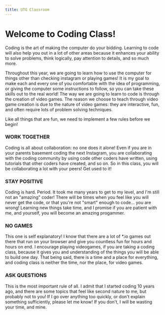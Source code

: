 ```yaml
---
title: UTG Classroom
---
```


# Welcome to Coding Class!

Coding is the art of making the computer do your bidding. Learning to code will also help you out in a lot of other areas because it enhances your ability to solve problems, think logically, pay attention to details, and so much more.

Throughout this year, we are going to learn how to use the computer for things other than checking instagram or playing games! It is my goal to make each and every one of you comfortable with the idea of programming, or giving the computer some instructions to follow, so you can take these skills out to the real world! The way we are going to learn to code is through the creation of video games. The reason we choose to teach through video game creation is due to the nature of video games: they are interactive, fun, and often require lots of problem solving techniques.

Like all things that are fun, we need to implement a few rules before we begin!

### WORK TOGETHER

Coding is all about collaboration: no one does it alone! Even if you are in your parents basement coding the next Instagram, you are collaborating with the coding community by using code other coders have written, using tutorials that other coders have created, and so on. So in this class, you will be collaborating a lot with your peers! Get used to it!

### STAY POSITIVE

Coding is hard. Period. It took me many years to get to my level, and I'm still not an "amazing" coder! There will be times when you feel like you will never get the code, or that you're not "smart" enough to code... you are wrong! Learning new things take time, and I promise if you are patient with me, and yourself, you will become an amazing progammer.

### NO GAMES

This one is self explanatory! I know that there are a lot of *.io games out there that run on your browser and give you countless fun for hours and hours on end. I encourage playing videogames, if you are taking a coding class, because it gives you and understanding of the things you will be able to build one day. That being said, there is a time and a place for everything, and coding class is neither the time, nor the place, for video games.

### ASK QUESTIONS

This is the most important rule of all. I admit that I started coding 10 years ago, and there are some topics that feel like second nature to me, but probably not to you! If I go over anything too quickly, or don't explain something sufficiently, please let me know! If you don't, I will be wasting your time, and mine.